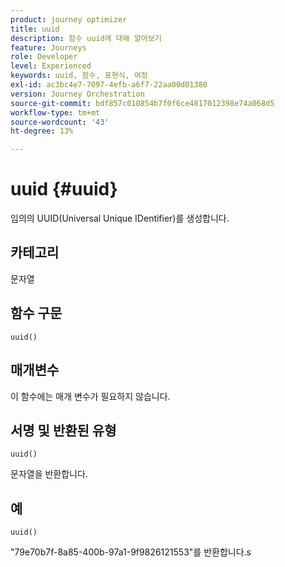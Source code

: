 ```yaml
---
product: journey optimizer
title: uuid
description: 함수 uuid에 대해 알아보기
feature: Journeys
role: Developer
level: Experienced
keywords: uuid, 함수, 표현식, 여정
exl-id: ac3bc4e7-7097-4efb-a6f7-22aa00d01380
version: Journey Orchestration
source-git-commit: bdf857c010854b7f0f6ce4817012398e74a068d5
workflow-type: tm+mt
source-wordcount: '43'
ht-degree: 13%

---
```


# uuid {#uuid}

임의의 UUID(Universal Unique IDentifier)를 생성합니다.

## 카테고리

문자열

## 함수 구문

`uuid()`

## 매개변수

이 함수에는 매개 변수가 필요하지 않습니다.

## 서명 및 반환된 유형

`uuid()`

문자열을 반환합니다.

## 예

`uuid()`

&quot;79e70b7f-8a85-400b-97a1-9f9826121553&quot;를 반환합니다.s
